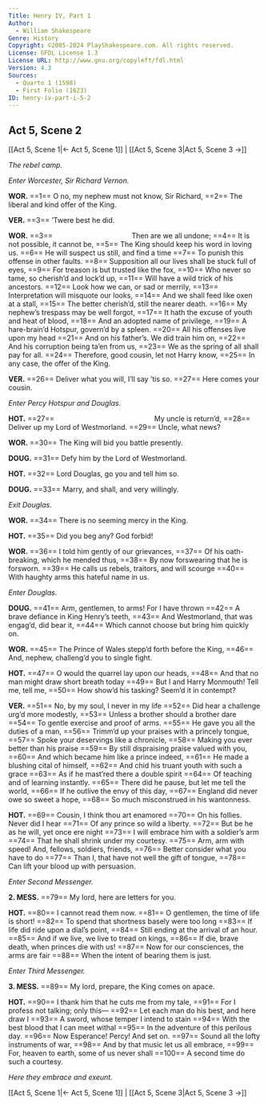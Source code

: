```yaml
---
Title: Henry IV, Part 1
Author: 
  - William Shakespeare
Genre: History
Copyright: ©2005-2024 PlayShakespeare.com. All rights reserved.
License: GFDL License 1.3
License URL: http://www.gnu.org/copyleft/fdl.html
Version: 4.3
Sources:
  - Quarto 1 (1598)
  - First Folio (1623)
ID: henry-iv-part-i-5-2
---
```


## Act 5, Scene 2
[[Act 5, Scene 1|← Act 5, Scene 1]] | [[Act 5, Scene 3|Act 5, Scene 3 →]]

*The rebel camp.*

*Enter Worcester, Sir Richard Vernon.*

**WOR.**
==1== O no, my nephew must not know, Sir Richard,
==2== The liberal and kind offer of the King.

**VER.**
==3== ’Twere best he did.

**WOR.**
==3==            Then are we all undone;
==4== It is not possible, it cannot be,
==5== The King should keep his word in loving us.
==6== He will suspect us still, and find a time
==7== To punish this offense in other faults.
==8== Supposition all our lives shall be stuck full of eyes,
==9== For treason is but trusted like the fox,
==10== Who never so tame, so cherish’d and lock’d up,
==11== Will have a wild trick of his ancestors.
==12== Look how we can, or sad or merrily,
==13== Interpretation will misquote our looks,
==14== And we shall feed like oxen at a stall,
==15== The better cherish’d, still the nearer death.
==16== My nephew’s trespass may be well forgot,
==17== It hath the excuse of youth and heat of blood,
==18== And an adopted name of privilege,
==19== A hare-brain’d Hotspur, govern’d by a spleen.
==20== All his offenses live upon my head
==21== And on his father’s. We did train him on,
==22== And his corruption being ta’en from us,
==23== We as the spring of all shall pay for all.
==24== Therefore, good cousin, let not Harry know,
==25== In any case, the offer of the King.

**VER.**
==26== Deliver what you will, I’ll say ’tis so.
==27== Here comes your cousin.

*Enter Percy Hotspur and Douglas.*

**HOT.**
==27==               My uncle is return’d,
==28== Deliver up my Lord of Westmorland.
==29== Uncle, what news?

**WOR.**
==30== The King will bid you battle presently.

**DOUG.**
==31== Defy him by the Lord of Westmorland.

**HOT.**
==32== Lord Douglas, go you and tell him so.

**DOUG.**
==33== Marry, and shall, and very willingly.

*Exit Douglas.*

**WOR.**
==34== There is no seeming mercy in the King.

**HOT.**
==35== Did you beg any? God forbid!

**WOR.**
==36== I told him gently of our grievances,
==37== Of his oath-breaking, which he mended thus,
==38== By now forswearing that he is forsworn.
==39== He calls us rebels, traitors, and will scourge
==40== With haughty arms this hateful name in us.

*Enter Douglas.*

**DOUG.**
==41== Arm, gentlemen, to arms! For I have thrown
==42== A brave defiance in King Henry’s teeth,
==43== And Westmorland, that was engag’d, did bear it,
==44== Which cannot choose but bring him quickly on.

**WOR.**
==45== The Prince of Wales stepp’d forth before the King,
==46== And, nephew, challeng’d you to single fight.

**HOT.**
==47== O would the quarrel lay upon our heads,
==48== And that no man might draw short breath today
==49== But I and Harry Monmouth! Tell me, tell me,
==50== How show’d his tasking? Seem’d it in contempt?

**VER.**
==51== No, by my soul, I never in my life
==52== Did hear a challenge urg’d more modestly,
==53== Unless a brother should a brother dare
==54== To gentle exercise and proof of arms.
==55== He gave you all the duties of a man,
==56== Trimm’d up your praises with a princely tongue,
==57== Spoke your deservings like a chronicle,
==58== Making you ever better than his praise
==59== By still dispraising praise valued with you,
==60== And which became him like a prince indeed,
==61== He made a blushing cital of himself,
==62== And chid his truant youth with such a grace
==63== As if he mast’red there a double spirit
==64== Of teaching and of learning instantly.
==65== There did he pause, but let me tell the world,
==66== If he outlive the envy of this day,
==67== England did never owe so sweet a hope,
==68== So much misconstrued in his wantonness.

**HOT.**
==69== Cousin, I think thou art enamored
==70== On his follies. Never did I hear
==71== Of any prince so wild a liberty.
==72== But be he as he will, yet once ere night
==73== I will embrace him with a soldier’s arm
==74== That he shall shrink under my courtesy.
==75== Arm, arm with speed! And, fellows, soldiers, friends,
==76== Better consider what you have to do
==77== Than I, that have not well the gift of tongue,
==78== Can lift your blood up with persuasion.

*Enter Second Messenger.*

**2. MESS.**
==79== My lord, here are letters for you.

**HOT.**
==80== I cannot read them now.
==81== O gentlemen, the time of life is short!
==82== To spend that shortness basely were too long
==83== If life did ride upon a dial’s point,
==84== Still ending at the arrival of an hour.
==85== And if we live, we live to tread on kings,
==86== If die, brave death, when princes die with us!
==87== Now for our consciences, the arms are fair
==88== When the intent of bearing them is just.

*Enter Third Messenger.*

**3. MESS.**
==89== My lord, prepare, the King comes on apace.

**HOT.**
==90== I thank him that he cuts me from my tale,
==91== For I profess not talking; only this⁠—
==92== Let each man do his best, and here draw I
==93== A sword, whose temper I intend to stain
==94== With the best blood that I can meet withal
==95== In the adventure of this perilous day.
==96== Now Esperance! Percy! And set on.
==97== Sound all the lofty instruments of war,
==98== And by that music let us all embrace,
==99== For, heaven to earth, some of us never shall
==100== A second time do such a courtesy.

*Here they embrace and exeunt.*

[[Act 5, Scene 1|← Act 5, Scene 1]] | [[Act 5, Scene 3|Act 5, Scene 3 →]]